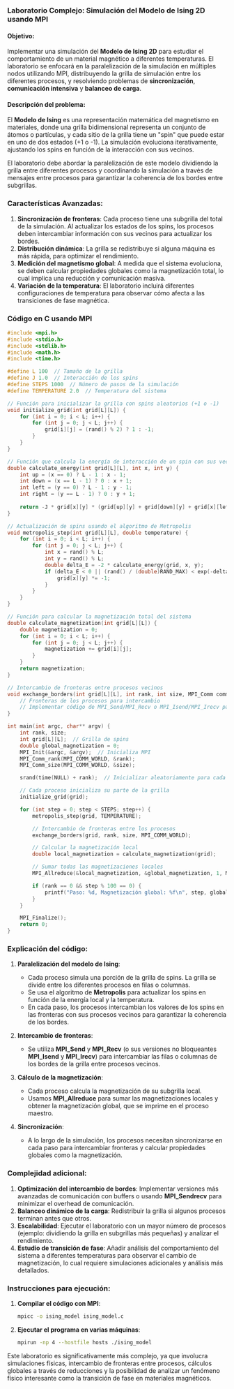 ### Laboratorio Complejo: **Simulación del Modelo de Ising 2D usando MPI**

#### Objetivo:
Implementar una simulación del **Modelo de Ising 2D** para estudiar el comportamiento de un material magnético a diferentes temperaturas. El laboratorio se enfocará en la paralelización de la simulación en múltiples nodos utilizando MPI, distribuyendo la grilla de simulación entre los diferentes procesos, y resolviendo problemas de **sincronización**, **comunicación intensiva** y **balanceo de carga**.

#### Descripción del problema:
El **Modelo de Ising** es una representación matemática del magnetismo en materiales, donde una grilla bidimensional representa un conjunto de átomos o partículas, y cada sitio de la grilla tiene un "spin" que puede estar en uno de dos estados (+1 o -1). La simulación evoluciona iterativamente, ajustando los spins en función de la interacción con sus vecinos.

El laboratorio debe abordar la paralelización de este modelo dividiendo la grilla entre diferentes procesos y coordinando la simulación a través de mensajes entre procesos para garantizar la coherencia de los bordes entre subgrillas.

### Características Avanzadas:
1. **Sincronización de fronteras**: Cada proceso tiene una subgrilla del total de la simulación. Al actualizar los estados de los spins, los procesos deben intercambiar información con sus vecinos para actualizar los bordes.
2. **Distribución dinámica**: La grilla se redistribuye si alguna máquina es más rápida, para optimizar el rendimiento.
3. **Medición del magnetismo global**: A medida que el sistema evoluciona, se deben calcular propiedades globales como la magnetización total, lo cual implica una reducción y comunicación masiva.
4. **Variación de la temperatura**: El laboratorio incluirá diferentes configuraciones de temperatura para observar cómo afecta a las transiciones de fase magnética.

### Código en C usando MPI

```c
#include <mpi.h>
#include <stdio.h>
#include <stdlib.h>
#include <math.h>
#include <time.h>

#define L 100  // Tamaño de la grilla
#define J 1.0  // Interacción de los spins
#define STEPS 1000  // Número de pasos de la simulación
#define TEMPERATURE 2.0  // Temperatura del sistema

// Función para inicializar la grilla con spins aleatorios (+1 o -1)
void initialize_grid(int grid[L][L]) {
    for (int i = 0; i < L; i++) {
        for (int j = 0; j < L; j++) {
            grid[i][j] = (rand() % 2) ? 1 : -1;
        }
    }
}

// Función que calcula la energía de interacción de un spin con sus vecinos
double calculate_energy(int grid[L][L], int x, int y) {
    int up = (x == 0) ? L - 1 : x - 1;
    int down = (x == L - 1) ? 0 : x + 1;
    int left = (y == 0) ? L - 1 : y - 1;
    int right = (y == L - 1) ? 0 : y + 1;
    
    return -J * grid[x][y] * (grid[up][y] + grid[down][y] + grid[x][left] + grid[x][right]);
}

// Actualización de spins usando el algoritmo de Metropolis
void metropolis_step(int grid[L][L], double temperature) {
    for (int i = 0; i < L; i++) {
        for (int j = 0; j < L; j++) {
            int x = rand() % L;
            int y = rand() % L;
            double delta_E = -2 * calculate_energy(grid, x, y);
            if (delta_E < 0 || (rand() / (double)RAND_MAX) < exp(-delta_E / temperature)) {
                grid[x][y] *= -1;
            }
        }
    }
}

// Función para calcular la magnetización total del sistema
double calculate_magnetization(int grid[L][L]) {
    double magnetization = 0;
    for (int i = 0; i < L; i++) {
        for (int j = 0; j < L; j++) {
            magnetization += grid[i][j];
        }
    }
    return magnetization;
}

// Intercambio de fronteras entre procesos vecinos
void exchange_borders(int grid[L][L], int rank, int size, MPI_Comm comm) {
    // Fronteras de los procesos para intercambio
    // Implementar código de MPI_Send/MPI_Recv o MPI_Isend/MPI_Irecv para intercambio de fronteras
}

int main(int argc, char** argv) {
    int rank, size;
    int grid[L][L];  // Grilla de spins
    double global_magnetization = 0;
    MPI_Init(&argc, &argv);  // Inicializa MPI
    MPI_Comm_rank(MPI_COMM_WORLD, &rank);
    MPI_Comm_size(MPI_COMM_WORLD, &size);

    srand(time(NULL) + rank);  // Inicializar aleatoriamente para cada proceso

    // Cada proceso inicializa su parte de la grilla
    initialize_grid(grid);

    for (int step = 0; step < STEPS; step++) {
        metropolis_step(grid, TEMPERATURE);

        // Intercambio de fronteras entre los procesos
        exchange_borders(grid, rank, size, MPI_COMM_WORLD);

        // Calcular la magnetización local
        double local_magnetization = calculate_magnetization(grid);

        // Sumar todas las magnetizaciones locales
        MPI_Allreduce(&local_magnetization, &global_magnetization, 1, MPI_DOUBLE, MPI_SUM, MPI_COMM_WORLD);

        if (rank == 0 && step % 100 == 0) {
            printf("Paso: %d, Magnetización global: %f\n", step, global_magnetization / (L * L));
        }
    }

    MPI_Finalize();
    return 0;
}
```

### Explicación del código:
1. **Paralelización del modelo de Ising**:
   - Cada proceso simula una porción de la grilla de spins. La grilla se divide entre los diferentes procesos en filas o columnas.
   - Se usa el algoritmo de **Metropolis** para actualizar los spins en función de la energía local y la temperatura.
   - En cada paso, los procesos intercambian los valores de los spins en las fronteras con sus procesos vecinos para garantizar la coherencia de los bordes.
   
2. **Intercambio de fronteras**:
   - Se utiliza **MPI_Send** y **MPI_Recv** (o sus versiones no bloqueantes **MPI_Isend** y **MPI_Irecv**) para intercambiar las filas o columnas de los bordes de la grilla entre procesos vecinos.

3. **Cálculo de la magnetización**:
   - Cada proceso calcula la magnetización de su subgrilla local.
   - Usamos **MPI_Allreduce** para sumar las magnetizaciones locales y obtener la magnetización global, que se imprime en el proceso maestro.

4. **Sincronización**:
   - A lo largo de la simulación, los procesos necesitan sincronizarse en cada paso para intercambiar fronteras y calcular propiedades globales como la magnetización.

### Complejidad adicional:
1. **Optimización del intercambio de bordes**: Implementar versiones más avanzadas de comunicación con buffers o usando **MPI_Sendrecv** para minimizar el overhead de comunicación.
2. **Balanceo dinámico de la carga**: Redistribuir la grilla si algunos procesos terminan antes que otros.
3. **Escalabilidad**: Ejecutar el laboratorio con un mayor número de procesos (ejemplo: dividiendo la grilla en subgrillas más pequeñas) y analizar el rendimiento.
4. **Estudio de transición de fase**: Añadir análisis del comportamiento del sistema a diferentes temperaturas para observar el cambio de magnetización, lo cual requiere simulaciones adicionales y análisis más detallados.

### Instrucciones para ejecución:
1. **Compilar el código con MPI**:
   ```bash
   mpicc -o ising_model ising_model.c
   ```

2. **Ejecutar el programa en varias máquinas**:
   ```bash
   mpirun -np 4 --hostfile hosts ./ising_model
   ```

Este laboratorio es significativamente más complejo, ya que involucra simulaciones físicas, intercambio de fronteras entre procesos, cálculos globales a través de reducciones y la posibilidad de analizar un fenómeno físico interesante como la transición de fase en materiales magnéticos.
